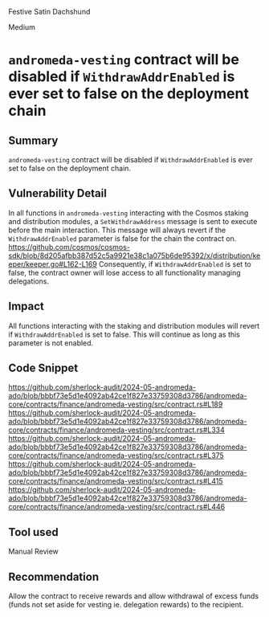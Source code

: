 Festive Satin Dachshund

Medium

# `andromeda-vesting` contract will be disabled if `WithdrawAddrEnabled` is ever set to false on the deployment chain

## Summary
`andromeda-vesting` contract will be disabled if `WithdrawAddrEnabled` is ever set to false on the deployment chain.

## Vulnerability Detail
In all functions in `andromeda-vesting` interacting with the Cosmos staking and distribution modules, a `SetWithdrawAddress` message is sent to execute before the main interaction. This message will always revert if the `WithdrawAddrEnabled` parameter is false for the chain the contract on.
https://github.com/cosmos/cosmos-sdk/blob/8d205afbb387d52c5a9921e38c1a075b6de95392/x/distribution/keeper/keeper.go#L162-L169
Consequently, if `WithdrawAddrEnabled` is set to false, the contract owner will lose access to all functionality managing delegations.

## Impact
All functions interacting with the staking and distribution modules will revert if `WithdrawAddrEnabled` is set to false. This will continue as long as this parameter is not enabled.

## Code Snippet
https://github.com/sherlock-audit/2024-05-andromeda-ado/blob/bbbf73e5d1e4092ab42ce1f827e33759308d3786/andromeda-core/contracts/finance/andromeda-vesting/src/contract.rs#L189
https://github.com/sherlock-audit/2024-05-andromeda-ado/blob/bbbf73e5d1e4092ab42ce1f827e33759308d3786/andromeda-core/contracts/finance/andromeda-vesting/src/contract.rs#L334
https://github.com/sherlock-audit/2024-05-andromeda-ado/blob/bbbf73e5d1e4092ab42ce1f827e33759308d3786/andromeda-core/contracts/finance/andromeda-vesting/src/contract.rs#L375
https://github.com/sherlock-audit/2024-05-andromeda-ado/blob/bbbf73e5d1e4092ab42ce1f827e33759308d3786/andromeda-core/contracts/finance/andromeda-vesting/src/contract.rs#L415
https://github.com/sherlock-audit/2024-05-andromeda-ado/blob/bbbf73e5d1e4092ab42ce1f827e33759308d3786/andromeda-core/contracts/finance/andromeda-vesting/src/contract.rs#L446

## Tool used

Manual Review

## Recommendation
Allow the contract to receive rewards and allow withdrawal of excess funds (funds not set aside for vesting ie. delegation rewards) to the recipient.